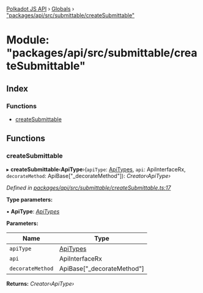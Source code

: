[Polkadot JS API](../README.md) › [Globals](../globals.md) › ["packages/api/src/submittable/createSubmittable"](_packages_api_src_submittable_createsubmittable_.md)

# Module: "packages/api/src/submittable/createSubmittable"

## Index

### Functions

* [createSubmittable](_packages_api_src_submittable_createsubmittable_.md#createsubmittable)

## Functions

###  createSubmittable

▸ **createSubmittable**‹**ApiType**›(`apiType`: [ApiTypes](_packages_api_src_types_base_.md#apitypes), `api`: ApiInterfaceRx, `decorateMethod`: ApiBase<ApiType>["_decorateMethod"]): *Creator‹ApiType›*

*Defined in [packages/api/src/submittable/createSubmittable.ts:17](https://github.com/polkadot-js/api/blob/afa0e63ae8/packages/api/src/submittable/createSubmittable.ts#L17)*

**Type parameters:**

▪ **ApiType**: *[ApiTypes](_packages_api_src_types_base_.md#apitypes)*

**Parameters:**

Name | Type |
------ | ------ |
`apiType` | [ApiTypes](_packages_api_src_types_base_.md#apitypes) |
`api` | ApiInterfaceRx |
`decorateMethod` | ApiBase<ApiType>["_decorateMethod"] |

**Returns:** *Creator‹ApiType›*

